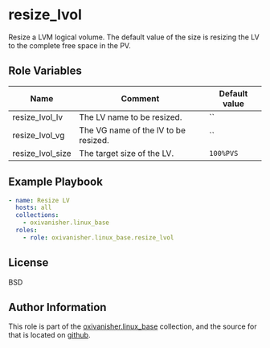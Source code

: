 resize_lvol
===========

Resize a LVM logical volume.
The default value of the size is resizing the LV to the complete free space in the PV.

Role Variables
--------------

| Name             | Comment                              | Default value                   |
|------------------|--------------------------------------|---------------------------------|
| resize_lvol_lv   | The LV name to be resized.           | `` |
| resize_lvol_vg   | The VG name of the lV to be resized. | `` |
| resize_lvol_size | The target size of the LV.           | `100%PVS` |


Example Playbook
----------------
```yaml
- name: Resize LV
  hosts: all
  collections:
    - oxivanisher.linux_base
  roles:
    - role: oxivanisher.linux_base.resize_lvol
```

License
-------

BSD

Author Information
------------------

This role is part of the [oxivanisher.linux_base](https://galaxy.ansible.com/ui/repo/published/oxivanisher/linux_base/) collection, and the source for that is located on [github](https://github.com/oxivanisher/collection-linux_base).
